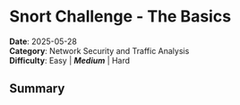 # Snort Challenge - The Basics

**Date**: 2025-05-28<br>
**Category**: Network Security and Traffic Analysis<br>
**Difficulty**: Easy | __*Medium*__ | Hard<br>

## Summary

